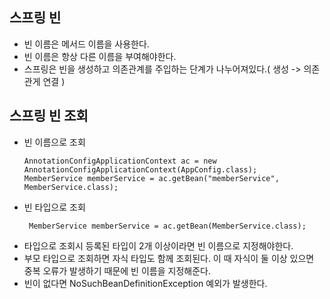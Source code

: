 ## 스프링 빈 
- 빈 이름은 메서드 이름을 사용한다.
- 빈 이름은 항상 다른 이름을 부여해야한다.
- 스프링은 빈을 생성하고 의존관계를 주입하는 단계가 나누어져있다.( 생성 -> 의존관게 연결 )

## 스프링 빈 조회
- 빈 이름으로 조회
    ```
    AnnotationConfigApplicationContext ac = new AnnotationConfigApplicationContext(AppConfig.class);
    MemberService memberService = ac.getBean("memberService", MemberService.class);
    ```
- 빈 타입으로 조회
    ```
     MemberService memberService = ac.getBean(MemberService.class);
    ```
- 타입으로 조회시 등록된 타입이 2개 이상이라면 빈 이름으로 지정해야한다.
- 부모 타입으로 조회하면 자식 타입도 함께 조회된다. 이 때 자식이 둘 이상 있으면 중복 오류가 발생하기 때문에 빈 이름을 지정해준다.
- 빈이 없다면 NoSuchBeanDefinitionException 예외가 발생한다.